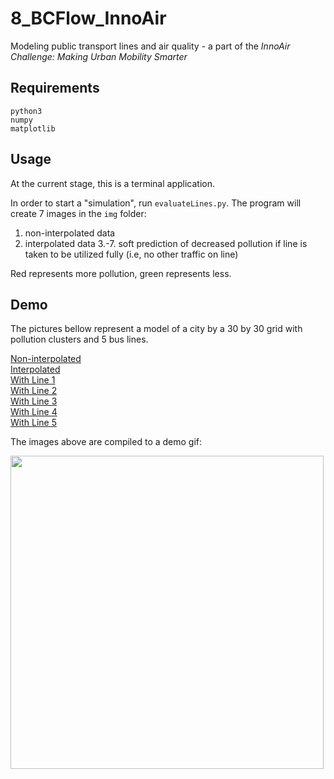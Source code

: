 # 8_BCFlow_InnoAir
Modeling public transport lines and air quality - a part of the *InnoAir Challenge: Making Urban Mobility Smarter*


## Requirements
```
python3
numpy
matplotlib
```

## Usage
At the current stage, this is a terminal application. 

In order to start a "simulation", run `evaluateLines.py`. The program will
create 7 images in the `img` folder:
  1. non-interpolated data
  2. interpolated data
  3.-7. soft prediction of decreased pollution if line is taken to be utilized
fully (i.e, no other traffic on line)

Red represents more pollution, green represents less.

## Demo
The pictures bellow represent a model of a city by a 30 by 30 grid with pollution clusters and
5 bus lines.

[Non-interpolated](https://theorycorner.com/static/img/0-bcflow.png)  
[Interpolated](https://theorycorner.com/static/img/1-bcflow.png)  
[With Line 1](https://theorycorner.com/static/img/0-bcflow.png)  
[With Line 2](https://theorycorner.com/static/img/0-bcflow.png)  
[With Line 3](https://theorycorner.com/static/img/0-bcflow.png)  
[With Line 4](https://theorycorner.com/static/img/0-bcflow.png)  
[With Line 5](https://theorycorner.com/static/img/0-bcflow.png)  

The images above are compiled to a demo gif:

<img src="https://theorycorner.com/static/img/gif.gif" width=501>
